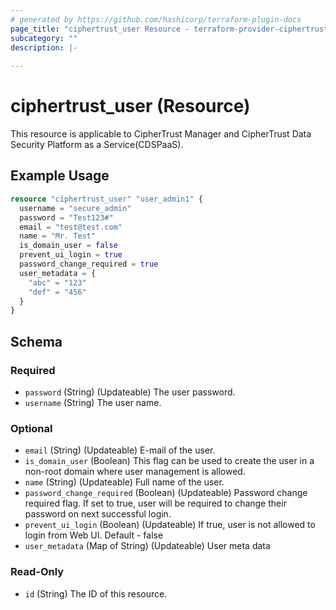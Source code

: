 ```yaml
---
# generated by https://github.com/hashicorp/terraform-plugin-docs
page_title: "ciphertrust_user Resource - terraform-provider-ciphertrust"
subcategory: ""
description: |-
  
---
```


# ciphertrust_user (Resource)

This resource is applicable to CipherTrust Manager and CipherTrust Data Security Platform as a Service(CDSPaaS).

## Example Usage

```terraform
resource "ciphertrust_user" "user_admin1" {
  username = "secure_admin"
  password = "Test123#"
  email = "test@test.com"
  name = "Mr. Test"
  is_domain_user = false
  prevent_ui_login = true
  password_change_required = true
  user_metadata = {
    "abc" = "123"
    "def" = "456"
  }
}
```

<!-- schema generated by tfplugindocs -->
## Schema

### Required

- `password` (String) (Updateable) The user password.
- `username` (String) The user name.

### Optional

- `email` (String) (Updateable) E-mail of the user.
- `is_domain_user` (Boolean) This flag can be used to create the user in a non-root domain where user management is allowed.
- `name` (String) (Updateable) Full name of the user.
- `password_change_required` (Boolean) (Updateable) Password change required flag. If set to true, user will be required to change their password on next successful login.
- `prevent_ui_login` (Boolean) (Updateable) If true, user is not allowed to login from Web UI. Default - false
- `user_metadata` (Map of String) (Updateable) User meta data

### Read-Only

- `id` (String) The ID of this resource.


